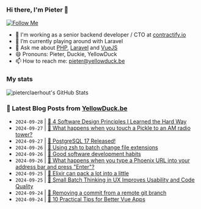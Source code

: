 ### Hi there, I'm Pieter 👋  
[![Follow Me](https://img.shields.io/github/followers/pieterclaerhout?label=Follow&style=social)](https://github.com/pieterclaerhout)

- 🏢 I'm working as a senior backend developer / CTO at [contractify.io](https://contractify.io)
- 🌱 I’m currently playing around with Laravel
- 💬 Ask me about [PHP](https://php.net), [Laravel](http://laravel.com) and [VueJS](https://vuejs.org)
- 😄 Pronouns: Pieter, Duckie, YellowDuck
- 📫 How to reach me: pieter@yellowduck.be

### My stats

![pieterclaerhout's GitHub Stats](https://github-readme-stats.vercel.app/api?username=pieterclaerhout&show_icons=true&count_private=true&line_height=40)

### 📩 Latest Blog Posts from [YellowDuck.be](https://www.yellowduck.be/)
<!-- BLOG-POST-LIST:START -->
- `2024-09-28` | [🔗 4 Software Design Principles I Learned the Hard Way](https://www.yellowduck.be/posts/4-software-design-principles-i-learned-the-hard-way)  
- `2024-09-27` | [🔗 What happens when you touch a Pickle to an AM radio tower?](https://www.yellowduck.be/posts/what-happens-when-you-touch-a-pickle-to-an-am-radio-tower-jeff-geerling)  
- `2024-09-27` | [🔗 PostgreSQL 17 Released!](https://www.yellowduck.be/posts/postgresql-17-released)  
- `2024-09-26` | [🐥 Using zsh to batch change file extensions](https://www.yellowduck.be/posts/using-zsh-to-batch-change-file-extensions)  
- `2024-09-26` | [🔗 Good software development habits](https://www.yellowduck.be/posts/good-software-development-habits)  
- `2024-09-26` | [🔗 What happens when you type a Phoenix URL into your address bar and press &quot;Enter&quot;?](https://www.yellowduck.be/posts/what-happens-when-you-type-a-phoenix-url-into-your-address-bar-and-press-enter)  
- `2024-09-25` | [🐥 Elixir can pack a lot into a little](https://www.yellowduck.be/posts/elixir-can-pack-a-lot-into-a-little)  
- `2024-09-25` | [🔗 Small Batch Thinking in UX Improves Usability and Code Quality](https://www.yellowduck.be/posts/small-batch-thinking-in-ux-improves-usability-and-code-quality)  
- `2024-09-24` | [🐥 Removing a commit from a remote git branch](https://www.yellowduck.be/posts/removing-a-commit-from-a-remote-git-branch)  
- `2024-09-24` | [🔗 10 Practical Tips for Better Vue Apps](https://www.yellowduck.be/posts/10-practical-tips-for-better-vue-apps-vue-school-articles)  

<!-- BLOG-POST-LIST:END -->
